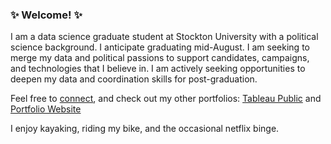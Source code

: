 ### ✨ Welcome! ✨

I am a data science graduate student at Stockton University with a political science background. I anticipate graduating mid-August. I am seeking to merge my data and political passions to support candidates, campaigns, and technologies that I believe in. I am actively seeking opportunities to deepen my data and coordination skills for post-graduation.

Feel free to [connect](www.linkedin.com/in/jennhubert), and check out my other portfolios: [Tableau Public](https://public.tableau.com/app/profile/jennifer.hubert) and [Portfolio Website](https://www.jennhubert.com)


I enjoy kayaking, riding my bike, and the occasional netflix binge. 

<!--
**JennHubert/JennHubert** is a ✨ _special_ ✨ repository because its `README.md` (this file) appears on your GitHub profile.

Here are some ideas to get you started:

- 🔭 I’m currently working on ...
- 🌱 I’m currently learning ...
- 👯 I’m looking to collaborate on ...
- 🤔 I’m looking for help with ...
- 💬 Ask me about ...
- 📫 How to reach me: ...
- 😄 Pronouns: ...
- ⚡ Fun fact: ...
-->
